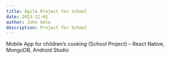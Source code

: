 ```yaml
---
title: Agile Project for school
date: 2023-11-01
author: John Velo
description: Project for School
---
```


Mobile App for children’s cooking (School Project) – React Native, MongoDB, Android Studio